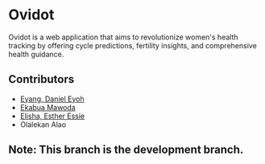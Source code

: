 # Ovidot
Ovidot is a web application that aims to revolutionize women's health tracking by offering cycle predictions, fertility insights, and comprehensive health guidance.

## Contributors
- [Eyang, Daniel Eyoh](https://github.com/Tediyang)
- [Ekabua Mawoda](https://github.com/mdekabs)
- [Elisha, Esther Essie ](https://github.com/3SSI3)
- Olalekan Alao

## Note: This branch is the development branch.
